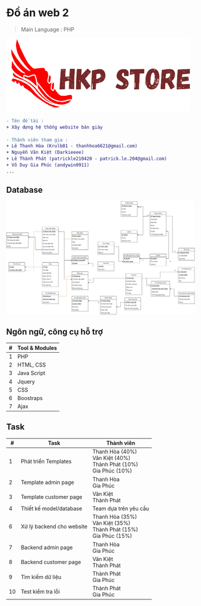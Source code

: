 # Đồ án web 2 
> Main Language : PHP

![alt text](/static/images/logos/logo-ngang-trans.png "HKP Store")

```diff
- Tên đề tài : 
+ Xây dựng hệ thống website bán giày

- Thành viên tham gia :
+ Lê Thanh Hòa (Krulb01 - thanhhoa6621@gmail.com)
+ Nguyễn Văn Kiệt (Darkieeee)
+ Lê Thành Phát (patrickle210420 - patrick.le.204@gmail.com)
+ Võ Duy Gia Phúc (andywin0911)
...
```

## Database
![model](./DB_Diagram.png)

## Ngôn ngữ, công cụ hỗ trợ

| # 	| Tool & Modules     	|
|---	|--------------------	|
| 1 	| PHP                	|
| 2 	| HTML, CSS          	|
| 3 	| Java Script         |
| 4 	| Jquery              |
| 5 	| CSS               	|
| 6 	| Boostraps          	|
| 7   | Ajax                |

## Task

| #  	| Task                                                                   	| Thành viên                                            |
|----	|------------------------------------------------------------------------	|------------------------------------------------------	|
| 1  	| Phát triển Templates                                                   	| Thanh Hòa (40%) <br> Văn Kiệt (40%) <br> Thành Phát (10%) <br> Gia Phúc (10%) 	|
| 2  	| Template admin page                                                    	| Thanh Hòa <br> Gia Phúc                              	|
| 3  	| Template customer page                                                 	| Văn Kiệt <br> Thành Phát                              |
| 4  	| Thiết kế model/database                                                	| Team dựa trên yêu cầu                                	|
| 6  	| Xử lý backend cho website                                             	| Thanh Hòa (35%) <br> Văn Kiệt (35%) <br> Thành Phát (15%) <br> Gia Phúc (15%)  	|
| 7  	| Backend admin page                                                    	| Thanh Hòa <br> Gia Phúc                              	|
| 8  	| Backend customer page                                                 	| Văn Kiệt <br> Thành Phát                             	|
| 9  	| Tìm kiếm dữ liệu                                                       	| Thành Phát <br> Gia Phúc                             	|
| 10 	| Test kiểm tra lỗi                                                      	| Thành Phát <br> Gia Phúc                             	|
